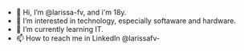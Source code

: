 - 👋 Hi, I’m @larissa-fv, and i'm 18y.
- 👀 I’m interested in technology, especially softaware and hardware.
- 🌱 I’m currently learning IT.
- 📫 How to reach me in LinkedIn @larissafv-

















<!---
larissa-fv/larissa-fv is a ✨ special ✨ repository because its `README.md` (this file) appears on your GitHub profile.
You can click the Preview link to take a look at your changes.
--->
